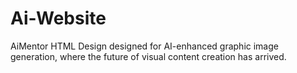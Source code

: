 # Ai-Website
AiMentor HTML Design designed for AI-enhanced graphic image generation, where the future of visual content creation has arrived.
